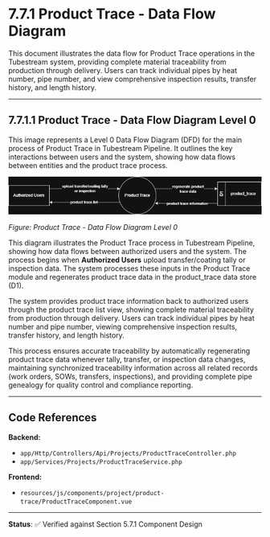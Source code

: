 # 7.7.1 Product Trace - Data Flow Diagram

This document illustrates the data flow for Product Trace operations in the Tubestream system, providing complete material traceability from production through delivery. Users can track individual pipes by heat number, pipe number, and view comprehensive inspection results, transfer history, and length history.

---

## 7.7.1.1 Product Trace - Data Flow Diagram Level 0

This image represents a Level 0 Data Flow Diagram (DFD) for the main process of Product Trace in Tubestream Pipeline. It outlines the key interactions between users and the system, showing how data flows between entities and the product trace process.

![7.7.1-Product-Trace-0.png](7.7.1-Product-Trace-0.png)

*Figure: Product Trace - Data Flow Diagram Level 0*

This diagram illustrates the Product Trace process in Tubestream Pipeline, showing how data flows between authorized users and the system. The process begins when **Authorized Users** upload transfer/coating tally or inspection data. The system processes these inputs in the Product Trace module and regenerates product trace data in the product_trace data store (D1).

The system provides product trace information back to authorized users through the product trace list view, showing complete material traceability from production through delivery. Users can track individual pipes by heat number and pipe number, viewing comprehensive inspection results, transfer history, and length history.

This process ensures accurate traceability by automatically regenerating product trace data whenever tally, transfer, or inspection data changes, maintaining synchronized traceability information across all related records (work orders, SOWs, transfers, inspections), and providing complete pipe genealogy for quality control and compliance reporting.

---

## Code References

**Backend:**
- `app/Http/Controllers/Api/Projects/ProductTraceController.php`
- `app/Services/Projects/ProductTraceService.php`

**Frontend:**
- `resources/js/components/project/product-trace/ProductTraceComponent.vue`

---

**Status**: ✅ Verified against Section 5.7.1 Component Design
